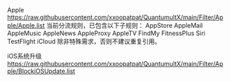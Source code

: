 Apple
https://raw.githubusercontent.com/xxoopatpat/QuantumultX/main/Filter/Apple/Apple.list
当前分流规则，已包含以下子规则：
AppStore
AppleMail
AppleMusic
AppleNews
AppleProxy
AppleTV
FindMy
FitnessPlus
Siri
TestFlight
iCloud
除非特殊需求，否则不建议重复引用。

iOS系统升级
https://raw.githubusercontent.com/xxoopatpat/QuantumultX/main/Filter/Apple/BlockiOSUpdate.list
